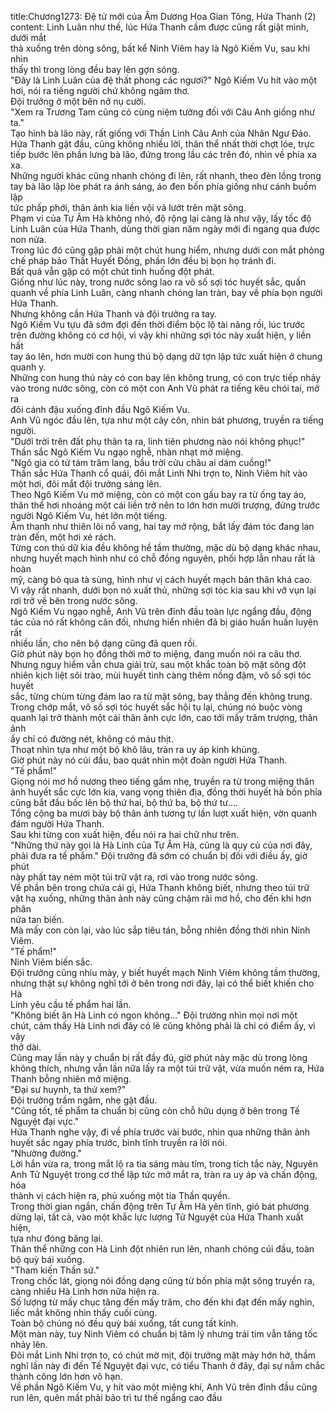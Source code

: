 title:Chương1273: Đệ tử mới của Âm Dương Hoa Gian Tông, Hứa Thanh (2)
content:
Linh Luân như thế, lúc Hứa Thanh cầm được cũng rất giật mình, dưới mắt<br>thả xuống trên dòng sông, bất kể Ninh Viêm hay là Ngô Kiếm Vu, sau khi nhìn<br>thấy thì trong lòng đều bay lên gợn sóng.<br>"Đây là Linh Luân của đệ thất phong các ngươi?" Ngô Kiếm Vu hít vào một<br>hơi, nói ra tiếng người chứ không ngâm thơ.<br>Đội trưởng ở một bên nở nụ cười.<br>"Xem ra Trương Tam cũng có cùng niệm tưởng đối với Câu Anh giống như<br>ta."<br>Tạo hình bà lão này, rất giống với Thần Linh Câu Anh của Nhân Ngư Đảo.<br>Hứa Thanh gật đầu, cũng không nhiều lời, thân thể nhất thời chợt lóe, trực<br>tiếp bước lên phần lưng bà lão, đứng trong lầu các trên đó, nhìn về phía xa xa.<br>Những người khác cũng nhanh chóng đi lên, rất nhanh, theo đèn lồng trong<br>tay bà lão lập lòe phát ra ánh sáng, áo đen bốn phía giống như cánh buồm lập<br>tức phấp phới, thân ảnh kia liền vội vã lướt trên mặt sông.<br>Phạm vi của Tự Âm Hà không nhỏ, độ rộng lại càng là như vậy, lấy tốc độ<br>Linh Luân của Hứa Thanh, dùng thời gian năm ngày mới đi ngang qua được<br>non nửa.<br>Trong lúc đó cũng gặp phải một chút hung hiểm, nhưng dưới con mắt phỏng<br>chế pháp bảo Thất Huyết Đồng, phần lớn đều bị bọn họ tránh đi.<br>Bất quá vẫn gặp có một chút tình huống đột phát.<br>Giống như lúc này, trong nước sông lao ra vô số sợi tóc huyết sắc, quấn<br>quanh về phía Linh Luân, càng nhanh chóng lan tràn, bay về phía bọn người<br>Hứa Thanh.<br>Nhưng không cần Hứa Thanh và đội trưởng ra tay.<br>Ngô Kiếm Vu tựu đã sớm đợi đến thời điểm bộc lộ tài năng rồi, lúc trước<br>trên đường không có cơ hội, vì vậy khi những sợi tóc này xuất hiện, y liền hất<br>tay áo lên, hơn mười con hung thú bộ dạng dữ tợn lập tức xuất hiện ở chung<br>quanh y.<br>Những con hung thú này có con bay lên không trung, có con trực tiếp nhảy<br>vào trong nước sông, còn có một con Anh Vũ phát ra tiếng kêu chói tai, mở ra<br>đôi cánh đậu xuống đỉnh đầu Ngô Kiếm Vu.<br>Anh Vũ ngóc đầu lên, tựa như một cây côn, nhìn bát phương, truyền ra tiếng<br>người.<br>"Dưới trời trên đất phụ thân ta ra, linh tiên phương nào nói không phục!"<br>Thần sắc Ngô Kiếm Vu ngạo nghễ, nhàn nhạt mở miệng.<br>"Ngô gia có tử tám trăm lang, bầu trời cửu châu ai dám cuồng!"<br>Thần sắc Hứa Thanh cổ quái, đôi mắt Linh Nhi trợn to, Ninh Viêm hít vào<br>một hơi, đôi mắt đội trưởng sáng lên.<br>Theo Ngô Kiếm Vu mở miệng, còn có một con gấu bay ra từ ống tay áo,<br>thân thể hơi nhoáng một cái liền trở nên to lớn hơn mười trượng, đứng trước<br>người Ngô Kiếm Vu, hét lớn một tiếng.<br>Âm thanh như thiên lôi nổ vang, hai tay mở rộng, bắt lấy đám tóc đang lan<br>tràn đến, một hơi xé rách.<br>Từng con thú dữ kia đều không hề tầm thường, mặc dù bộ dạng khác nhau,<br>nhưng huyết mạch hình như có chỗ đồng nguyên, phối hợp lẫn nhau rất là hoàn<br>mỹ, càng bỏ qua tà sùng, hình như vị cách huyết mạch bản thân khá cao.<br>Vì vậy rất nhanh, dưới bọn nó xuất thủ, những sợi tóc kia sau khi vỡ vụn lại<br>rơi trở về bên trong nước sông.<br>Ngô Kiếm Vu ngạo nghễ, Anh Vũ trên đỉnh đầu toàn lực ngẩng đầu, động<br>tác của nó rất không cân đối, nhưng hiển nhiên đã bị giáo huấn huấn luyện rất<br>nhiều lần, cho nên bộ dạng cũng đã quen rồi.<br>Giờ phút này bọn họ đồng thời mở to miệng, đang muốn nói ra câu thơ.<br>Nhưng nguy hiểm vẫn chưa giải trừ, sau một khắc toàn bộ mặt sông đột<br>nhiên kịch liệt sôi trào, mùi huyết tinh càng thêm nồng đậm, vô số sợi tóc huyết<br>sắc, từng chùm từng đám lao ra từ mặt sông, bay thẳng đến không trung.<br>Trong chớp mắt, vô số sợi tóc huyết sắc hội tụ lại, chúng nó buộc vòng<br>quanh lại trở thành một cái thân ảnh cực lớn, cao tới mấy trăm trượng, thân ảnh<br>ấy chỉ có đường nét, không có máu thịt.<br>Thoạt nhìn tựa như một bộ khô lâu, tràn ra uy áp kinh khủng.<br>Giờ phút này nó cúi đầu, bao quát nhìn một đoàn người Hứa Thanh.<br>"Tế phẩm!"<br>Giọng nói mơ hồ nương theo tiếng gầm nhẹ, truyền ra từ trong miệng thân<br>ảnh huyết sắc cực lớn kia, vang vọng thiên địa, đồng thời huyết hà bốn phía<br>cũng bắt đầu bốc lên bộ thứ hai, bộ thứ ba, bộ thứ tư....<br>Tổng cộng ba mươi bảy bộ thân ảnh tương tự lần lượt xuất hiện, vờn quanh<br>đám người Hứa Thanh.<br>Sau khi từng con xuất hiện, đều nói ra hai chữ như trên.<br>"Những thứ này gọi là Hà Linh của Tự Âm Hà, cũng là quy củ của nơi đây,<br>phải đưa ra tế phẩm." Đội trưởng đã sớm có chuẩn bị đối với điều ấy, giờ phút<br>này phất tay ném một túi trữ vật ra, rơi vào trong nước sông.<br>Về phần bên trong chứa cái gì, Hứa Thanh không biết, nhưng theo túi trữ<br>vật hạ xuống, những thân ảnh này cũng chậm rãi mơ hồ, cho đến khi hơn phân<br>nửa tan biến.<br>Mà mấy con còn lại, vào lúc sắp tiêu tán, bỗng nhiên đồng thời nhìn Ninh<br>Viêm.<br>"Tế phẩm!"<br>Ninh Viêm biến sắc.<br>Đội trưởng cũng nhíu mày, y biết huyết mạch Ninh Viêm không tầm thường,<br>nhưng thật sự không nghĩ tới ở bên trong nơi đây, lại có thể biết khiến cho Hà<br>Linh yêu cầu tế phẩm hai lần.<br>"Không biết ăn Hà Linh có ngon không..." Đội trưởng nhìn mọi nơi một<br>chút, cảm thấy Hà Linh nơi đây có lẽ cũng không phải là chỉ có điểm ấy, vì vậy<br>thở dài.<br>Cũng may lần này y chuẩn bị rất đầy đủ, giờ phút này mặc dù trong lòng<br>không thích, nhưng vẫn lần nữa lấy ra một túi trữ vật, vừa muốn ném ra, Hứa<br>Thanh bỗng nhiên mở miệng.<br>"Đại sư huynh, ta thử xem?"<br>Đội trưởng trầm ngâm, nhẹ gật đầu.<br>"Cũng tốt, tế phẩm ta chuẩn bị cũng còn chỗ hữu dụng ở bên trong Tế<br>Nguyệt đại vực."<br>Hứa Thanh nghe vậy, đi về phía trước vài bước, nhìn qua những thân ảnh<br>huyết sắc ngay phía trước, bình tĩnh truyền ra lời nói.<br>"Nhường đường."<br>Lời hắn vừa ra, trong mắt lộ ra tia sáng màu tím, trong tích tắc này, Nguyên<br>Anh Tử Nguyệt trong cơ thể lập tức mở mắt ra, tràn ra uy áp và chấn động, hóa<br>thành vị cách hiện ra, phủ xuống một tia Thần quyền.<br>Trong thời gian ngắn, chấn động trên Tự Âm Hà yên tĩnh, gió bát phương<br>dừng lại, tất cả, vào một khắc lực lượng Tử Nguyệt của Hứa Thanh xuất hiện,<br>tựa như đóng băng lại.<br>Thân thể những con Hà Linh đột nhiên run lên, nhanh chóng cúi đầu, toàn<br>bộ quỳ bái xuống.<br>"Tham kiến Thần sứ."<br>Trong chốc lát, giọng nói đồng dạng cũng từ bốn phía mặt sông truyền ra,<br>càng nhiều Hà Linh hơn nữa hiện ra.<br>Số lượng từ mấy chục tăng đến mấy trăm, cho đến khi đạt đến mấy nghìn,<br>liếc mắt không nhìn thấy cuối cùng.<br>Toàn bộ chúng nó đều quỳ bái xuống, tất cung tất kính.<br>Một màn này, tuy Ninh Viêm có chuẩn bị tâm lý nhưng trái tim vẫn tăng tốc<br>nhảy lên.<br>Đôi mắt Linh Nhi trợn to, có chút mờ mịt, đội trưởng mặt mày hớn hở, thầm<br>nghĩ lần này đi đến Tế Nguyệt đại vực, có tiểu Thanh ở đây, đại sự nắm chắc<br>thành công lớn hơn vô hạn.<br>Về phần Ngô Kiếm Vu, y hít vào một miệng khí, Anh Vũ trên đỉnh đầu cũng<br>run lên, quên mất phải bảo trì tư thế ngẩng cao đầu